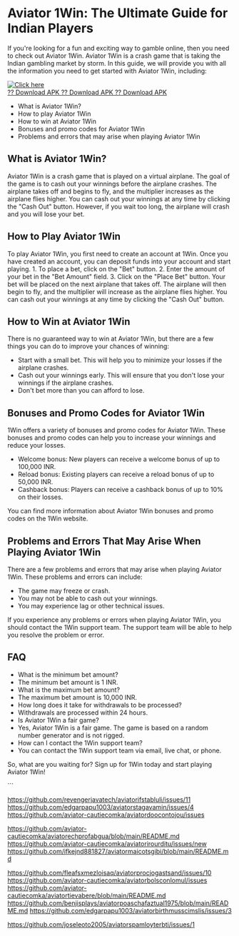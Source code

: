 # Aviator 1Win: The Ultimate Guide for Indian Players

If you\'re looking for a fun and exciting way to gamble online, then you
need to check out Aviator 1Win. Aviator 1Win is a crash game that is
taking the Indian gambling market by storm. In this guide, we will
provide you with all the information you need to get started with
Aviator 1Win, including:

[![Click
here](https://readscoops.com/wp-content/uploads/2023/03/Readscoop-aviator-1-1.jpg)](https://traff.sbs/deff)\
[?? Download APK ?? Download APK ?? Download
APK](https://traff.sbs/deff)

-   What is Aviator 1Win?
-   How to play Aviator 1Win
-   How to win at Aviator 1Win
-   Bonuses and promo codes for Aviator 1Win
-   Problems and errors that may arise when playing Aviator 1Win

## What is Aviator 1Win?

Aviator 1Win is a crash game that is played on a virtual airplane. The
goal of the game is to cash out your winnings before the airplane
crashes. The airplane takes off and begins to fly, and the multiplier
increases as the airplane flies higher. You can cash out your winnings
at any time by clicking the "Cash Out" button. However, if you
wait too long, the airplane will crash and you will lose your bet.

## How to Play Aviator 1Win

To play Aviator 1Win, you first need to create an account at 1Win. Once
you have created an account, you can deposit funds into your account and
start playing. 1. To place a bet, click on the "Bet" button. 2.
Enter the amount of your bet in the "Bet Amount" field. 3. Click
on the "Place Bet" button. Your bet will be placed on the next
airplane that takes off. The airplane will then begin to fly, and the
multiplier will increase as the airplane flies higher. You can cash out
your winnings at any time by clicking the "Cash Out" button.

## How to Win at Aviator 1Win

There is no guaranteed way to win at Aviator 1Win, but there are a few
things you can do to improve your chances of winning:

-   Start with a small bet. This will help you to minimize your losses
    if the airplane crashes.
-   Cash out your winnings early. This will ensure that you don\'t lose
    your winnings if the airplane crashes.
-   Don\'t bet more than you can afford to lose.

## Bonuses and Promo Codes for Aviator 1Win

1Win offers a variety of bonuses and promo codes for Aviator 1Win. These
bonuses and promo codes can help you to increase your winnings and
reduce your losses.

-   Welcome bonus: New players can receive a welcome bonus of up to
    100,000 INR.
-   Reload bonus: Existing players can receive a reload bonus of up to
    50,000 INR.
-   Cashback bonus: Players can receive a cashback bonus of up to 10% on
    their losses.

You can find more information about Aviator 1Win bonuses and promo codes
on the 1Win website.

## Problems and Errors That May Arise When Playing Aviator 1Win

There are a few problems and errors that may arise when playing Aviator
1Win. These problems and errors can include:

-   The game may freeze or crash.
-   You may not be able to cash out your winnings.
-   You may experience lag or other technical issues.

If you experience any problems or errors when playing Aviator 1Win, you
should contact the 1Win support team. The support team will be able to
help you resolve the problem or error.

## FAQ

-   What is the minimum bet amount?
-   The minimum bet amount is 1 INR.
-   What is the maximum bet amount?
-   The maximum bet amount is 10,000 INR.
-   How long does it take for withdrawals to be processed?
-   Withdrawals are processed within 24 hours.
-   Is Aviator 1Win a fair game?
-   Yes, Aviator 1Win is a fair game. The game is based on a random
    number generator and is not rigged.
-   How can I contact the 1Win support team?
-   You can contact the 1Win support team via email, live chat, or
    phone.

So, what are you waiting for? Sign up for 1Win today and start playing
Aviator 1Win!

\`\`\`

https://github.com/revengerjavatech/aviatorifstabluli/issues/11
https://github.com/edgarpapu1003/aviatorstagavamin/issues/4
https://github.com/aviator-cautiecomka/aviatordoocontojou/issues

https://github.com/aviator-cautiecomka/aviatorechprofabgua/blob/main/README.md
https://github.com/aviator-cautiecomka/aviatorirourditu/issues/new
https://github.com/ifkejnd881827/aviatormaicotsgibi/blob/main/README.md

https://github.com/fleafsxmezloisaq/aviatorprocjogastsand/issues/10
https://github.com/aviator-cautiecomka/aviatorbolsconlomul/issues
https://github.com/aviator-cautiecomka/aviatortievabere/blob/main/README.md
https://github.com/benjisplays/aviatorpoaschafaztual1975/blob/main/README.md
https://github.com/edgarpapu1003/aviatorbirthmusscimslis/issues/3

https://github.com/joseleoto2005/aviatorspamloyterbti/issues/1
